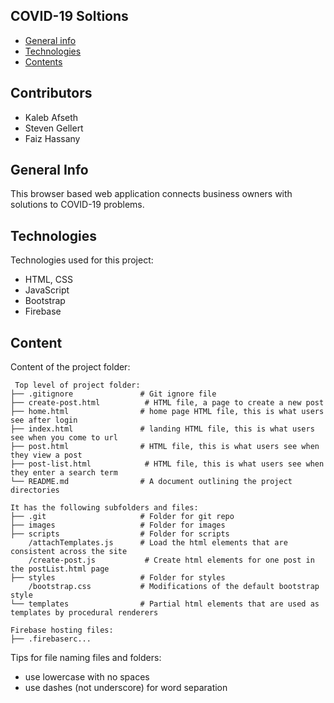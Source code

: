## COVID-19 Soltions
* [General info](#general-info)
* [Technologies](#technologies)
* [Contents](#content)

## Contributors
* Kaleb Afseth
* Steven Gellert
* Faiz Hassany

## General Info
This browser based web application connects business owners with solutions to COVID-19 problems.
	
## Technologies
Technologies used for this project:
* HTML, CSS
* JavaScript
* Bootstrap 
* Firebase

## Content
Content of the project folder:

```
 Top level of project folder: 
├── .gitignore               # Git ignore file
├── create-post.html          # HTML file, a page to create a new post
├── home.html                # home page HTML file, this is what users see after login
├── index.html               # landing HTML file, this is what users see when you come to url
├── post.html                # HTML file, this is what users see when they view a post
├── post-list.html            # HTML file, this is what users see when they enter a search term
└── README.md                # A document outlining the project directories

It has the following subfolders and files:
├── .git                     # Folder for git repo
├── images                   # Folder for images
├── scripts                  # Folder for scripts
    /attachTemplates.js      # Load the html elements that are consistent across the site
    /create-post.js           # Create html elements for one post in the postList.html page
├── styles                   # Folder for styles
    /bootstrap.css           # Modifications of the default bootstrap style
└── templates                # Partial html elements that are used as templates by procedural renderers

Firebase hosting files: 
├── .firebaserc...
```

Tips for file naming files and folders:
* use lowercase with no spaces
* use dashes (not underscore) for word separation

